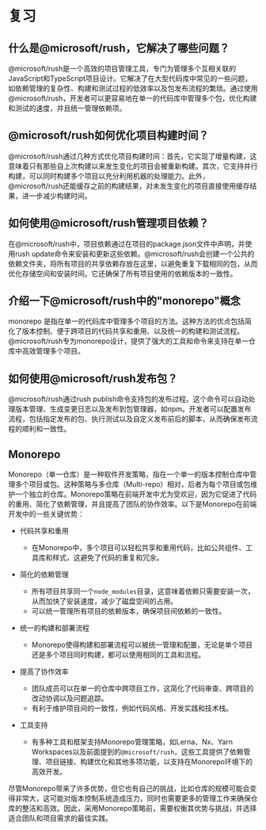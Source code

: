 # 复习

## 什么是@microsoft/rush，它解决了哪些问题？

@microsoft/rush是一个高效的项目管理工具，专门为管理多个互相关联的JavaScript和TypeScript项目设计。它解决了在大型代码库中常见的一些问题，如依赖管理的复杂性、构建和测试过程的低效率以及包发布流程的繁琐。通过使用@microsoft/rush，开发者可以更容易地在单一的代码库中管理多个包，优化构建和测试的速度，并且统一管理依赖项。

## @microsoft/rush如何优化项目构建时间？

@microsoft/rush通过几种方式优化项目构建时间：首先，它实现了增量构建，这意味着只有那些自上次构建以来发生变化的项目会被重新构建。其次，它支持并行构建，可以同时构建多个项目以充分利用机器的处理能力。此外，@microsoft/rush还能缓存之前的构建结果，对未发生变化的项目直接使用缓存结果，进一步减少构建时间。

## 如何使用@microsoft/rush管理项目依赖？

在@microsoft/rush中，项目依赖通过在项目的package.json文件中声明，并使用rush update命令来安装和更新这些依赖。@microsoft/rush会创建一个公共的依赖文件夹，将所有项目的共享依赖存放在这里，以避免重复下载相同的包，从而优化存储空间和安装时间。它还确保了所有项目使用的依赖版本的一致性。

## 介绍一下@microsoft/rush中的"monorepo"概念

monorepo 是指在单一的代码库中管理多个项目的方法。这种方法的优点包括简化了版本控制、便于跨项目的代码共享和重用、以及统一的构建和测试流程。@microsoft/rush专为monorepo设计，提供了强大的工具和命令来支持在单一仓库中高效管理多个项目。

## 如何使用@microsoft/rush发布包？

@microsoft/rush通过rush publish命令支持包的发布过程。这个命令可以自动处理版本管理、生成变更日志以及发布到包管理器，如npm。开发者可以配置发布流程，包括指定发布的包、执行测试以及自定义发布前后的脚本，从而确保发布流程的顺利和一致性。

## Monorepo

Monorepo（单一仓库）是一种软件开发策略，指在一个单一的版本控制仓库中管理多个项目或包。这种策略与多仓库（Multi-repo）相对，后者为每个项目或包维护一个独立的仓库。Monorepo策略在前端开发中尤为受欢迎，因为它促进了代码的重用、简化了依赖管理，并且提高了团队的协作效率。以下是Monorepo在前端开发中的一些关键优势：

- 代码共享和重用
  - 在Monorepo中，多个项目可以轻松共享和重用代码，比如公共组件、工具库和样式，这避免了代码的重复和冗余。

- 简化的依赖管理
  - 所有项目共享同一个`node_modules`目录，这意味着依赖只需要安装一次，从而加快了安装速度，减少了磁盘空间的占用。
  - 可以统一管理所有项目的依赖版本，确保项目间依赖的一致性。

- 统一的构建和部署流程
  - Monorepo使得构建和部署流程可以被统一管理和配置，无论是单个项目还是多个项目同时构建，都可以使用相同的工具和流程。

- 提高了协作效率
  - 团队成员可以在单一的仓库中跨项目工作，这简化了代码审查、跨项目的改动协调以及问题追踪。
  - 有利于维护项目间的一致性，例如代码风格、开发实践和技术栈。

- 工具支持
  - 有多种工具和框架支持Monorepo管理策略，如Lerna、Nx、Yarn Workspaces以及前面提到的`@microsoft/rush`，这些工具提供了依赖管理、项目链接、构建优化和其他多项功能，以支持在Monorepo环境下的高效开发。

尽管Monorepo带来了许多优势，但它也有自己的挑战，比如仓库的规模可能会变得非常大，这可能对版本控制系统造成压力，同时也需要更多的管理工作来确保仓库的整洁和高效。因此，采用Monorepo策略前，需要权衡其优势与挑战，并选择适合团队和项目需求的最佳实践。
